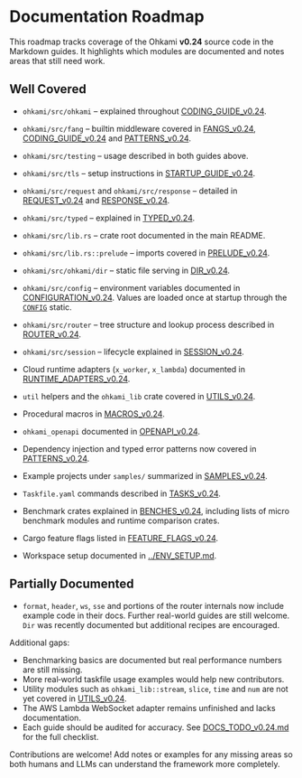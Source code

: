 # Documentation Roadmap

This roadmap tracks coverage of the Ohkami **v0.24** source code in the Markdown guides.
It highlights which modules are documented and notes areas that still need work.

## Well Covered

- `ohkami/src/ohkami` – explained throughout [CODING_GUIDE_v0.24](CODING_GUIDE_v0.24.md).
- `ohkami/src/fang` – builtin middleware covered in [FANGS_v0.24](FANGS_v0.24.md), [CODING_GUIDE_v0.24](CODING_GUIDE_v0.24.md) and [PATTERNS_v0.24](PATTERNS_v0.24.md).
- `ohkami/src/testing` – usage described in both guides above.
- `ohkami/src/tls` – setup instructions in [STARTUP_GUIDE_v0.24](STARTUP_GUIDE_v0.24.md).
- `ohkami/src/request` and `ohkami/src/response` – detailed in [REQUEST_v0.24](REQUEST_v0.24.md) and [RESPONSE_v0.24](RESPONSE_v0.24.md).
- `ohkami/src/typed` – explained in [TYPED_v0.24](TYPED_v0.24.md).
- `ohkami/src/lib.rs` – crate root documented in the main README.
- `ohkami/src/lib.rs::prelude` – imports covered in [PRELUDE_v0.24](PRELUDE_v0.24.md).
- `ohkami/src/ohkami/dir` – static file serving in [DIR_v0.24](DIR_v0.24.md).
- `ohkami/src/config` – environment variables documented in
  [CONFIGURATION_v0.24](CONFIGURATION_v0.24.md). Values are loaded once at
  startup through the [`CONFIG`](../ohkami-0.24/ohkami/src/config.rs) static.
- `ohkami/src/router` – tree structure and lookup process described in
  [ROUTER_v0.24](ROUTER_v0.24.md).

- `ohkami/src/session` – lifecycle explained in [SESSION_v0.24](SESSION_v0.24.md).
- Cloud runtime adapters (`x_worker`, `x_lambda`) documented in [RUNTIME_ADAPTERS_v0.24](RUNTIME_ADAPTERS_v0.24.md).
- `util` helpers and the `ohkami_lib` crate covered in [UTILS_v0.24](UTILS_v0.24.md).
- Procedural macros in [MACROS_v0.24](MACROS_v0.24.md).
- `ohkami_openapi` documented in [OPENAPI_v0.24](OPENAPI_v0.24.md).
- Dependency injection and typed error patterns now covered in
  [PATTERNS_v0.24](PATTERNS_v0.24.md).
- Example projects under `samples/` summarized in [SAMPLES_v0.24](SAMPLES_v0.24.md).
- `Taskfile.yaml` commands described in [TASKS_v0.24](TASKS_v0.24.md).
- Benchmark crates explained in [BENCHES_v0.24](BENCHES_v0.24.md), including lists
  of micro benchmark modules and runtime comparison crates.
- Cargo feature flags listed in [FEATURE_FLAGS_v0.24](FEATURE_FLAGS_v0.24.md).
- Workspace setup documented in [../ENV_SETUP.md](../ENV_SETUP.md).

## Partially Documented

- `format`, `header`, `ws`, `sse` and portions of the router internals now include example code in their docs. Further real-world guides are still welcome. `Dir` was recently documented but additional recipes are encouraged.

Additional gaps:

- Benchmarking basics are documented but real performance numbers are still
  missing.
- More real‑world taskfile usage examples would help new contributors.
- Utility modules such as `ohkami_lib::stream`, `slice`, `time` and `num` are not
  yet covered in [UTILS_v0.24](UTILS_v0.24.md).
- The AWS Lambda WebSocket adapter remains unfinished and lacks documentation.
- Each guide should be audited for accuracy. See
  [DOCS_TODO_v0.24.md](DOCS_TODO_v0.24.md) for the full checklist.

Contributions are welcome!  Add notes or examples for any missing areas so both humans and LLMs can understand the framework more completely.

